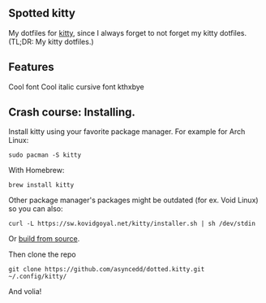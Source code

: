 ## Spotted kitty
My dotfiles for [kitty](https://sw.kovidgoyal.net/kitty/), since I always forget to not forget my kitty dotfiles.
(TL;DR: My kitty dotfiles.)

## Features
Cool font
Cool italic cursive font
kthxbye

## Crash course: Installing.
Install kitty using your favorite package manager.
For example for Arch Linux:
```
sudo pacman -S kitty
```
With Homebrew:
```
brew install kitty
```
Other package manager's packages might be outdated (for ex. Void Linux) so you can also:
```
curl -L https://sw.kovidgoyal.net/kitty/installer.sh | sh /dev/stdin
```

Or [build from source](https://sw.kovidgoyal.net/kitty/build/).

Then clone the repo
```
git clone https://github.com/asyncedd/dotted.kitty.git ~/.config/kitty/
```

And volia!

